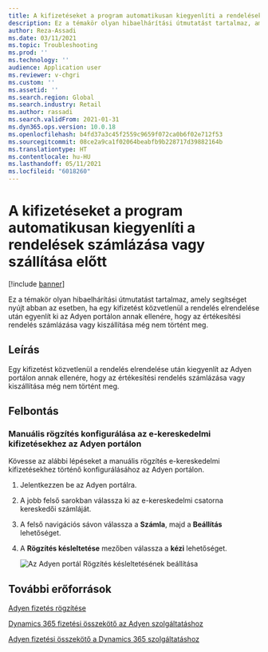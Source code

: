 ```yaml
---
title: A kifizetéseket a program automatikusan kiegyenlíti a rendelések számlázása vagy szállítása előtt
description: Ez a témakör olyan hibaelhárítási útmutatást tartalmaz, amely segítséget nyújt abban az esetben, ha egy kifizetést közvetlenül a rendelés elrendelése után egyenlít ki az Adyen portálon annak ellenére, hogy az értékesítési rendelés számlázása vagy kiszállítása még nem történt meg.
author: Reza-Assadi
ms.date: 03/11/2021
ms.topic: Troubleshooting
ms.prod: ''
ms.technology: ''
audience: Application user
ms.reviewer: v-chgri
ms.custom: ''
ms.assetid: ''
ms.search.region: Global
ms.search.industry: Retail
ms.author: rassadi
ms.search.validFrom: 2021-01-31
ms.dyn365.ops.version: 10.0.18
ms.openlocfilehash: b4fd37a3c45f2559c9659f072ca0b6f02e712f53
ms.sourcegitcommit: 08ce2a9ca1f02064beabfb9b228717d39882164b
ms.translationtype: HT
ms.contentlocale: hu-HU
ms.lasthandoff: 05/11/2021
ms.locfileid: "6018260"
---
```

# <a name="payments-are-automatically-settled-before-orders-are-invoiced-or-shipped"></a>A kifizetéseket a program automatikusan kiegyenlíti a rendelések számlázása vagy szállítása előtt

[!include [banner](../../includes/banner.md)]

Ez a témakör olyan hibaelhárítási útmutatást tartalmaz, amely segítséget nyújt abban az esetben, ha egy kifizetést közvetlenül a rendelés elrendelése után egyenlít ki az Adyen portálon annak ellenére, hogy az értékesítési rendelés számlázása vagy kiszállítása még nem történt meg.

## <a name="description"></a>Leírás

Egy kifizetést közvetlenül a rendelés elrendelése után kiegyenlít az Adyen portálon annak ellenére, hogy az értékesítési rendelés számlázása vagy kiszállítása még nem történt meg.

## <a name="resolution"></a>Felbontás

### <a name="configure-manual-capture-for-e-commerce-payments-in-the-adyen-portal"></a>Manuális rögzítés konfigurálása az e-kereskedelmi kifizetésekhez az Adyen portálon

Kövesse az alábbi lépéseket a manuális rögzítés e-kereskedelmi kifizetésekhez történő konfigurálásához az Adyen portálon.

1. Jelentkezzen be az Adyen portálra.
1. A jobb felső sarokban válassza ki az e-kereskedelmi csatorna kereskedői számláját.
1. A felső navigációs sávon válassza a **Számla**, majd a **Beállítás** lehetőséget.
1. A **Rögzítés késleltetése** mezőben válassza a **kézi** lehetőséget.

    ![Az Adyen portál Rögzítés késleltetésének beállítása](media/adyen-capture-delay.jpg)

## <a name="additional-resources"></a>További erőforrások

[Adyen fizetés rögzítése](https://docs.adyen.com/point-of-sale/capturing-payments)

[Dynamics 365 fizetési összekötő az Adyen szolgáltatáshoz](../dev-itpro/adyen-connector.md)

[Adyen fizetési összekötő a Dynamics 365 szolgáltatáshoz](https://docs.adyen.com/plugins/microsoft-dynamics)
